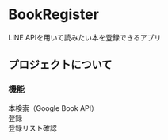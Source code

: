 # BookRegister
LINE APIを用いて読みたい本を登録できるアプリ


## プロジェクトについて
### 機能
本検索（Google Book API）  
登録  
登録リスト確認  
